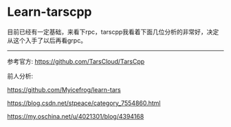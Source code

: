 # Learn-tarscpp

目前已经有一定基础，来看下rpc，tarscpp我看着下面几位分析的非常好，决定从这个入手了以后再看grpc。

---

参考官方: https://github.com/TarsCloud/TarsCpp

前人分析: 

https://github.com/Myicefrog/learn-tars

https://blog.csdn.net/stpeace/category_7554860.html

https://my.oschina.net/u/4021301/blog/4394168
